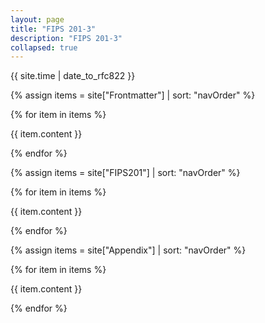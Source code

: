 ```yaml
---
layout: page
title: "FIPS 201-3"
description: "FIPS 201-3"
collapsed: true
---
```


{{ site.time | date_to_rfc822 }}

{% assign items = site["Frontmatter"] | sort: "navOrder" %}

{% for item in items %}

{{ item.content }}

{% endfor %}

{% assign items = site["FIPS201"] | sort: "navOrder" %}

{% for item in items %}

{{ item.content }}

{% endfor %}

{% assign items = site["Appendix"] | sort: "navOrder" %}

{% for item in items %}

{{ item.content }}

{% endfor %}
